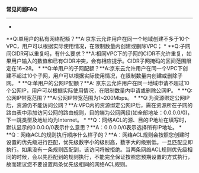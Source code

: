 **常见问题FAQ**

****

* 
**Q:单用户的私有网络配额？**A:京东云允许用户在同一个地域创建不多于10个VPC，用户可以根据实际使用情况，在限制数量内创建或删除VPC；
* 
**Q:子网间CIDR可以重复吗，有什么要求？**A:相同VPC下的子网的CIDR不允许重复，如果用户输入的数值和已有CIDR冲突，会有相应提示。CIDR子网掩码的区间范围限定在16~28。
* 
**Q:单用户的子网配额？**A:京东云允许用户在同一个VPC下创建不超过10个子网，用户可以根据实际使用情况，在限制数量内创建或删除子网。
* 
**Q:单用户的公网IP配额？**A: 京东云允许用户在同一地域申请不超过10个公网IP，用户可以根据实际使用情况，在限制数量内申请或删除公网IP。
* 
**Q:公网IP带宽范围？**A:公网IP带宽范围为1~200Mbps。
* 
**Q:为资源绑定公网IP后，资源仍不能访问公网？**A:VPC内的资源绑定公网IP后，需在资源所在子网的路由表中添加访问公网的路由规则，目的端为公网网段(如全部地址：0.0.0.0/0)，下一跳类型及地址均为Internet。
* 
**Q：网络ACL的源、目的IP地址在填写时，默认显示的0.0.0.0/0表示什么意思？**A：0.0.0.0/0表示选择所有IP地址。
* 
**Q：网络ACL的规则执行顺序什么样子的？**A：网络ACL规则会按照您创建时设置的优先级进行匹配，优先级数字小的级别高，数字大的级别低。一旦匹配立即执行。如果没有一条规则匹配到，该访问将被拒绝。当两条网络ACL规则优先级相同的时候，会以先匹配到的规则执行，不能完全保证按照您预期设置的方式执行，故而建议您不要设置两条优先级相同的网络ACL规则。
